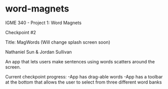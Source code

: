 # word-magnets
IGME 340 - Project 1: Word Magnets

Checkpoint #2

Title: MagWords (Will change splash screen soon)

Nathaniel Sun & Jordan Sullivan

An app that lets users make sentences using words scatters around the screen.

Current checkpoint progress:
-App has drag-able words
-App has a toolbar at the bottom that allows the user to select from three different word banks

